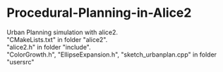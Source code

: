 # Procedural-Planning-in-Alice2
Urban Planning simulation with alice2.  
"CMakeLists.txt" in folder "alice2".  
"alice2.h" in folder "include".  
"ColorGrowth.h", "EllipseExpansion.h", "sketch_urbanplan.cpp" in folder "usersrc"
